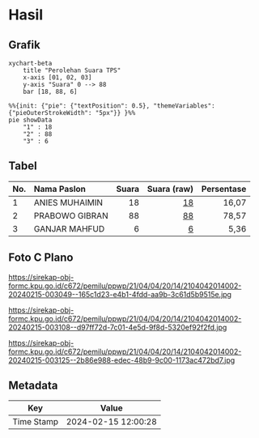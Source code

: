 # Hasil

## Grafik

```mermaid
xychart-beta
    title "Perolehan Suara TPS"
    x-axis [01, 02, 03]
    y-axis "Suara" 0 --> 88
    bar [18, 88, 6]
```

```mermaid
%%{init: {"pie": {"textPosition": 0.5}, "themeVariables": {"pieOuterStrokeWidth": "5px"}} }%%
pie showData
    "1" : 18
    "2" : 88
    "3" : 6
```

## Tabel

| No. | Nama Paslon    | Suara | Suara (raw) | Persentase |
|:--- |:-------------- | -----:| -----------:| ----------:|
| 1   | ANIES MUHAIMIN | 18    | [18][p-1]   | 16,07      |
| 2   | PRABOWO GIBRAN | 88    | [88][p-2]   | 78,57      |
| 3   | GANJAR MAHFUD  | 6     | [6][p-3]    | 5,36       |


[p-1]: https://github.com/gigit-pemilu/pemilu-2024-21-kepulauan-riau/blob/main/pilpres/hitung-suara/sub/21-kepulauan-riau/sub/04-lingga/sub/04-singkep-barat/sub/2014-tanjung-irat/sub/002-tps/sub/paslon-1.txt
[p-2]: https://github.com/gigit-pemilu/pemilu-2024-21-kepulauan-riau/blob/main/pilpres/hitung-suara/sub/21-kepulauan-riau/sub/04-lingga/sub/04-singkep-barat/sub/2014-tanjung-irat/sub/002-tps/sub/paslon-2.txt
[p-3]: https://github.com/gigit-pemilu/pemilu-2024-21-kepulauan-riau/blob/main/pilpres/hitung-suara/sub/21-kepulauan-riau/sub/04-lingga/sub/04-singkep-barat/sub/2014-tanjung-irat/sub/002-tps/sub/paslon-3.txt

## Foto C Plano

https://sirekap-obj-formc.kpu.go.id/c672/pemilu/ppwp/21/04/04/20/14/2104042014002-20240215-003049--165c1d23-e4b1-4fdd-aa9b-3c61d5b9515e.jpg

https://sirekap-obj-formc.kpu.go.id/c672/pemilu/ppwp/21/04/04/20/14/2104042014002-20240215-003108--d97ff72d-7c01-4e5d-9f8d-5320ef92f2fd.jpg

https://sirekap-obj-formc.kpu.go.id/c672/pemilu/ppwp/21/04/04/20/14/2104042014002-20240215-003125--2b86e988-edec-48b9-9c00-1173ac472bd7.jpg


## Metadata

| Key        | Value               |
| ---------- | ------------------- |
| Time Stamp | 2024-02-15 12:00:28 |



